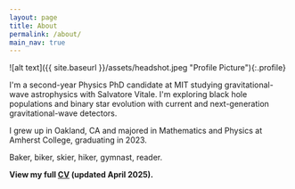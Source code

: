 ```yaml
---
layout: page
title: About
permalink: /about/
main_nav: true
---
```


![alt text]({{ site.baseurl }}/assets/headshot.jpeg "Profile Picture"){:.profile}

I'm a second-year Physics PhD candidate at MIT studying gravitational-wave astrophysics with Salvatore Vitale. I'm exploring black hole populations and binary star evolution with current and next-generation gravitational-wave detectors.

I grew up in Oakland, CA and majored in Mathematics and Physics at Amherst College, graduating in 2023.

Baker, biker, skier, hiker, gymnast, reader.


**View my full [CV](./CV_25Apr.pdf) (updated April 2025).**

